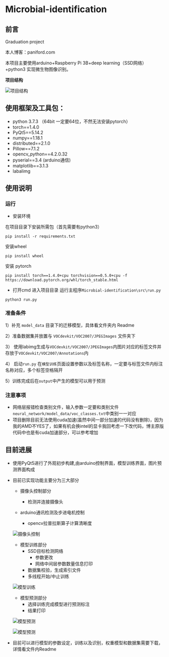 # Microbial-identification
 ## 前言

 Graduation project

本人博客：paniford.com

本项目主要使用arduino+Raspberry Pi 3B+deep learning（SSD网络）+python3 实现微生物图像识别。

**项目结构**

![项目结构](doc/tree.png)

## 使用框架及工具包：

- python 3.7.3 （64bit 一定要64位，不然无法安装pytorch）
- torch==1.4.0
- PyQt5==5.14.2
- numpy==1.18.1
- distributed==2.1.0
- Pillow==7.1.2
- opencv_python==4.2.0.32
- pyserial==3.4 (arduino通信)
- matplotlib==3.1.3
- labalimg

 

## 使用说明

### 运行

- 安装环境

在项目目录下安装所需包（首先需要有python3）

```
pip install -r requirements.txt
```
安装wheel
```angular2
pip install wheel
```

安装 pytorch
```angular2
pip install torch==1.4.0+cpu torchvision==0.5.0+cpu -f https://download.pytorch.org/whl/torch_stable.html
```

- 打开cmd 进入项目目录 运行主程序`Microbial-identification\src\run.py`

```
python3 run.py
```

### 准备条件

1）补充 `model_data` 目录下的迁移模型，具体看文件夹内 Readme

2）准备数据集并放置与 `VOCdevkit/VOC2007/JPEGImages` 文件夹下

3） 使用labimg生成与`VOCdevkit/VOC2007/JPEGImages`内图片对应的标签文件并存放于`VOCdevkit/VOC2007/Annotations`内

4） 启动`run.py` 在`模型训练`页面设置参数以及标签名称，一定要与标签文件内标注名称对应，多个标签空格隔开

5）训练完成后在`output`中产生的模型可以用于预测



### 注意事项

- 网络层报错检查类别文件，输入参数一定要和类别文件`neural_network/model_data/voc_classes.txt`中类别一一对应
- 项目删除目前无法使用cuda加速(虽然中间一部分加速的代码没有删除)，因为我的AMD不YES了，如果有机会换intel的显卡我回考虑一下改代码，博主原版代码中也是有cuda加速部分，可以参考增加


## 目前进展

- 使用PyQt5进行了外观初步构建,由arduino控制界面，模型训练界面，图片预测界面构成

- 目前已实现功能主要分为三大部分

  - 摄像头控制部分

    - 检测并连接摄像头
  - arduino通讯检测及步进电机控制
    - opencv拉普拉斯算子计算清晰度

  ![摄像头控制](doc/1.png)

  - 模型训练部分
    - SSD目标检测网络
      - 参数更改
      - 网络中间层参数数量信息打印
    - 数据集校验，生成索引文件
    - 多线程开始/中止训练

  ![模型训练](doc/2.png)

  - 模型预测部分
    - 选择训练完成模型进行预测标注
    - 结果打印

  ![模型预测](doc/3.png)

  ![模型预测](doc/4.png)

- 目前可以进行模型的参数设定，训练以及识别，权重模型和数据集需要下载，详情看文件内Readme



